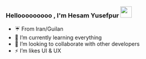 ### Hellooooooooo , I'm Hesam Yusefpur <img src="https://raw.githubusercontent.com/MartinHeinz/MartinHeinz/master/wave.gif" width="30px">

- ☔ From Iran/Guilan
- 🌱 I’m currently learning everything
- 👯 I’m looking to collaborate with other developers
- ⚡ I’m likes UI & UX

<!---
Hello World
--->
